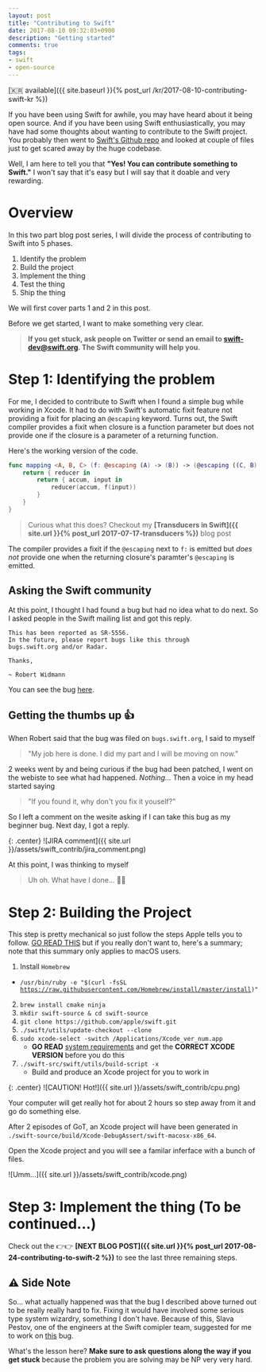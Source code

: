 ```yaml
---
layout: post
title: "Contributing to Swift"
date: 2017-08-10 09:32:03+0900
description: "Getting started"
comments: true
tags:
- swift
- open-source
---
```


[🇰🇷 available]({{ site.baseurl }}{% post_url /kr/2017-08-10-contributing-swift-kr %})

If you have been using Swift for awhile, you may have heard about it being open source. And if you have been using Swift enthusiastically, you may have had some thoughts about wanting to contribute to the Swift project. You probably then went to [Swift's Github repo](https://github.com/apple/swift) and looked at couple of files just to get scared away by the huge codebase.

Well, I am here to tell you that **"Yes! You can contribute something to Swift."** I won't say that it's easy but I will say that it doable and very rewarding.

# Overview

In this two part blog post series, I will divide the process of contributing to Swift into 5 phases.

1. Identify the problem
2. Build the project
3. Implement the thing
4. Test the thing
5. Ship the thing

We will first cover parts 1 and 2 in this post.

Before we get started, I want to make something very clear.

> **If you get stuck, ask people on Twitter or send an email to swift-dev@swift.org. The Swift community will help you.**

# Step 1: Identifying the problem
For me, I decided to contribute to Swift when I found a simple bug while working in Xcode. It had to do with Swift's automatic fixit feature not providing a fixit for placing an `@escaping` keyword. Turns out, the Swift compiler provides a fixit when closure is a function parameter but does not provide one if the closure is a parameter of a returning function.

Here's the working version of the code.
```swift
func mapping <A, B, C> (f: @escaping (A) -> (B)) -> (@escaping ((C, B) -> (C))) -> (C, A) -> (C) {
    return { reducer in
        return { accum, input in
            reducer(accum, f(input))
        }
    }
}
```
> Curious what this does? Checkout my  **[Transducers in Swift]({{ site.url }}{% post_url 2017-07-17-transducers %})**  blog post

The compiler provides a fixit if the `@escaping` next to `f:` is emitted but *does not* provide one when the returning closure's paramter's `@escaping` is emitted.

## Asking the Swift community
At this point, I thought I had found a bug but had no idea what to do next. So I asked people in the Swift mailing list and got this reply.

```
This has been reported as SR-5556. 
In the future, please report bugs like this through bugs.swift.org and/or Radar.

Thanks,

~ Robert Widmann
```

You can see the bug [here](https://bugs.swift.org/browse/SR-5556).

## Getting the thumbs up 👍

When Robert said that the bug was filed on `bugs.swift.org`, I said to myself 

> "My job here is done. I did my part and I will be moving on now."

2 weeks went by and being curious if the bug had been patched, I went on the webiste to see what had happened. *Nothing…* Then a voice in my head started saying 

> "If you found it, why don't you fix it youself?"

So I left a comment on the wesite asking if I can take this bug as my beginner bug. Next day, I got a reply.

{: .center}
![JIRA comment]({{ site.url }}/assets/swift_contrib/jira_comment.png)

At this point, I was thinking to myself

> Uh oh. What have I done... 🤦‍♂

# Step 2: Building the Project

This step is pretty mechanical so just follow the steps Apple tells you to follow. [GO READ THIS](https://github.com/apple/swift/blob/master/README.md) but if you really don't want to, here's a summary; note that this summary only applies to macOS users.

1. Install `Homebrew`
  - <code>/usr/bin/ruby -e "$(curl -fsSL https://raw.githubusercontent.com/Homebrew/install/master/install)"</code>
2. `brew install cmake ninja`
3. `mkdir swift-source & cd swift-source`
4. `git clone https://github.com/apple/swift.git`
5. `./swift/utils/update-checkout --clone`
6. `sudo xcode-select -switch /Applications/Xcode_ver_num.app`
   - **GO READ** [system requirements](https://github.com/apple/swift/blob/master/README.md#system-requirements) and get the **CORRECT XCODE VERSION** before you do this
7. `./swift-src/swift/utils/build-script -x`
    - Build and produce an Xcode project for you to work in

{: .center}
![CAUTION! Hot!]({{ site.url }}/assets/swift_contrib/cpu.png)

Your computer will get really hot for about 2 hours so step away from it and go do something else.

After 2 episodes of GoT, an Xcode project will have been generated in `./swift-source/build/Xcode-DebugAssert/swift-macosx-x86_64`.

Open the Xcode project and you will see a familar inferface with a bunch of files. 

![Umm...]({{ site.url }}/assets/swift_contrib/xcode.png)

# Step 3: Implement the thing (To be continued...)
Check out the 👉👉 **[NEXT BLOG POST]({{ site.url }}{% post_url 2017-08-24-contributing-to-swift-2 %})** to see the last three remaining steps.

## ⚠️ Side Note

So… what actually happened was that the bug I described above turned out to be really really hard to fix. Fixing it would have involved some serious type system wizardry, something I don't have. Because of this, Slava Pestov, one of the engineers at the Swift comipler team, suggested for me to work on [this](https://bugs.swift.org/browse/SR-910) bug.

What's the lesson here? **Make sure to ask questions along the way if you get stuck** because the problem you are solving may be NP very very hard.
